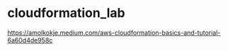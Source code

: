 # cloudformation_lab

https://amolkokje.medium.com/aws-cloudformation-basics-and-tutorial-6a60d4de958c
